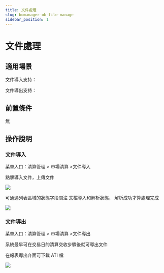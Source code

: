 ```yaml
---
title: 文件處理
slug: bomanager-ob-file-manage
sidebar_position: 1
---
```



# 文件處理

## 適用場景

文件導入支持：

文件導出支持：

## 前置條件

無

## 操作說明

### 文件導入

菜單入口：清算管理  &gt; 市場清算  &gt;文件導入

點擊導入文件，上傳文件

<img src="/assets/IpAebfK9UouXJoxyuMecXaI4nSj.png"/>

可通過列表區域的狀態字段關注 文檔導入和解析狀態， 解析成功才算處理完成

<img src="/assets/GJ2QblFc0oEwl2xTiCDcJgJcnwc.png"/>

### 文件導出

菜單入口：清算管理  &gt; 市場清算  &gt;文件導出

系統最早可在交易日的清算交收步驟後就可導出文件

在報表導出介面可下載 ATI 檔

<img src="/assets/IBFnb5wcRoWAObx1mZJc5qEmnic.png"/>

